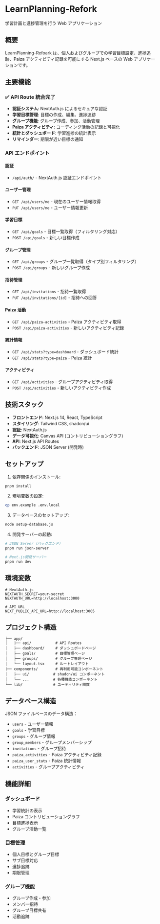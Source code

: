 # LearnPlanning-Refork

学習計画と進捗管理を行う Web アプリケーション

## 概要

LearnPlanning-Refoark は、個人およびグループでの学習目標設定、進捗追跡、Paiza アクティビティ記録を可能にする Next.js ベースの Web アプリケーションです。

## 主要機能

### ✅ API Route 統合完了

- **認証システム**: NextAuth.js によるセキュアな認証
- **学習目標管理**: 目標の作成、編集、進捗追跡
- **グループ機能**: グループ作成、参加、活動管理
- **Paiza アクティビティ**: コーディング活動の記録と可視化
- **統計とダッシュボード**: 学習進捗の統計表示
- **リマインダー**: 期限が近い目標の通知

### API エンドポイント

#### 認証

- `/api/auth/` - NextAuth.js 認証エンドポイント

#### ユーザー管理

- `GET /api/users/me` - 現在のユーザー情報取得
- `PUT /api/users/me` - ユーザー情報更新

#### 学習目標

- `GET /api/goals` - 目標一覧取得（フィルタリング対応）
- `POST /api/goals` - 新しい目標作成

#### グループ管理

- `GET /api/groups` - グループ一覧取得（タイプ別フィルタリング）
- `POST /api/groups` - 新しいグループ作成

#### 招待管理

- `GET /api/invitations` - 招待一覧取得
- `PUT /api/invitations/[id]` - 招待への回答

#### Paiza 活動

- `GET /api/paiza-activities` - Paiza アクティビティ取得
- `POST /api/paiza-activities` - 新しいアクティビティ記録

#### 統計情報

- `GET /api/stats?type=dashboard` - ダッシュボード統計
- `GET /api/stats?type=paiza` - Paiza 統計

#### アクティビティ

- `GET /api/activities` - グループアクティビティ取得
- `POST /api/activities` - 新しいアクティビティ作成

## 技術スタック

- **フロントエンド**: Next.js 14, React, TypeScript
- **スタイリング**: Tailwind CSS, shadcn/ui
- **認証**: NextAuth.js
- **データ可視化**: Canvas API (コントリビューショングラフ)
- **API**: Next.js API Routes
- **バックエンド**: JSON Server (開発時)

## セットアップ

1. 依存関係のインストール:

```bash
pnpm install
```

2. 環境変数の設定:

```bash
cp env.example .env.local
```

3. データベースのセットアップ:

```bash
node setup-database.js
```

4. 開発サーバーの起動:

```bash
# JSON Server（バックエンド）
pnpm run json-server

# Next.js開発サーバー
pnpm run dev
```

## 環境変数

```env
# NextAuth.js
NEXTAUTH_SECRET=your-secret
NEXTAUTH_URL=http://localhost:3000

# API URL
NEXT_PUBLIC_API_URL=http://localhost:3005
```

## プロジェクト構造

```
├── app/
│   ├── api/           # API Routes
│   ├── dashboard/     # ダッシュボードページ
│   ├── goals/         # 目標管理ページ
│   ├── groups/        # グループ管理ページ
│   └── layout.tsx     # ルートレイアウト
├── components/        # 再利用可能コンポーネント
│   ├── ui/           # shadcn/ui コンポーネント
│   └── ...           # 各種機能コンポーネント
└── lib/              # ユーティリティ関数
```

## データベース構造

JSON ファイルベースのデータ構造：

- `users` - ユーザー情報
- `goals` - 学習目標
- `groups` - グループ情報
- `group_members` - グループメンバーシップ
- `invitations` - グループ招待
- `paiza_activities` - Paiza アクティビティ記録
- `paiza_user_stats` - Paiza 統計情報
- `activities` - グループアクティビティ

## 機能詳細

### ダッシュボード

- 学習統計の表示
- Paiza コントリビューショングラフ
- 目標進捗表示
- グループ活動一覧

### 目標管理

- 個人目標とグループ目標
- サブ目標対応
- 進捗追跡
- 期限管理

### グループ機能

- グループ作成・参加
- メンバー招待
- グループ目標共有
- 活動追跡
